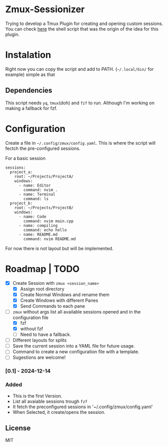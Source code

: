 # Zmux-Sessionizer
Trying to develop a Tmux Plugin for creating and opening custom sessions.
You can check [here](https://github.com/MrSloth-dev/.dotfiles/blob/main/scripts/zmux.sh) the shell script that was the origin of the idea for this plugin.

# Instalation

Right now you can copy the script and add to PATH. (`~/.local/bin/` for example) simple as that

## Dependencies

This script needs `yq`, `tmux`(doh) and `fzf` to run. Although I'm working on making a fallback for fzf.

# Configuration

Create a file in `~/.config/zmux/config.yaml`. This is where the script will fectch the pre-configured sessions.

For a basic session
```
sessions:
  project_a:
    root: ~/Projects/ProjectA/
    windows:
      - name: Editor
        command: nvim .
      - name: Terminal
        command: ls
  project_b:
    root: ~/Projects/ProjectB/
    windows:
      - name: Code
        command: nvim main.cpp
      - name: compiling
        command: echo hello
      - name: README.md
        command: nvim README.md
```
For now there is not layout but will be implemented.

# Roadmap | TODO
- [x] Create Session with `zmux <session_name>`
  - [x] Assign root directory
  - [x] Create Normal Windows and rename them
  - [x] Create Windows with different Panes
  - [x] Send Commands to each pane
- [ ] `zmux` without args list all available sessions opened and in the configuration file
  - [x] fzf
  - [x] without fzf
  - [ ] Need to have a fallback.
- [ ] Different layouts for splits
- [ ] Save the current session into a YAML file for future usage.
- [ ] Command to create a new configuration file with a template.
- [ ] Sugestions are welcome!

### [0.1] - 2024-12-14
 
### Added
   
- This is the first Version.
- List all avaiable sessions trough `fzf`
- It fetch the preconfigured sessions in '~/.config/zmux/config.yaml'
- When Selected, it create/opens the session.

## License
MIT

